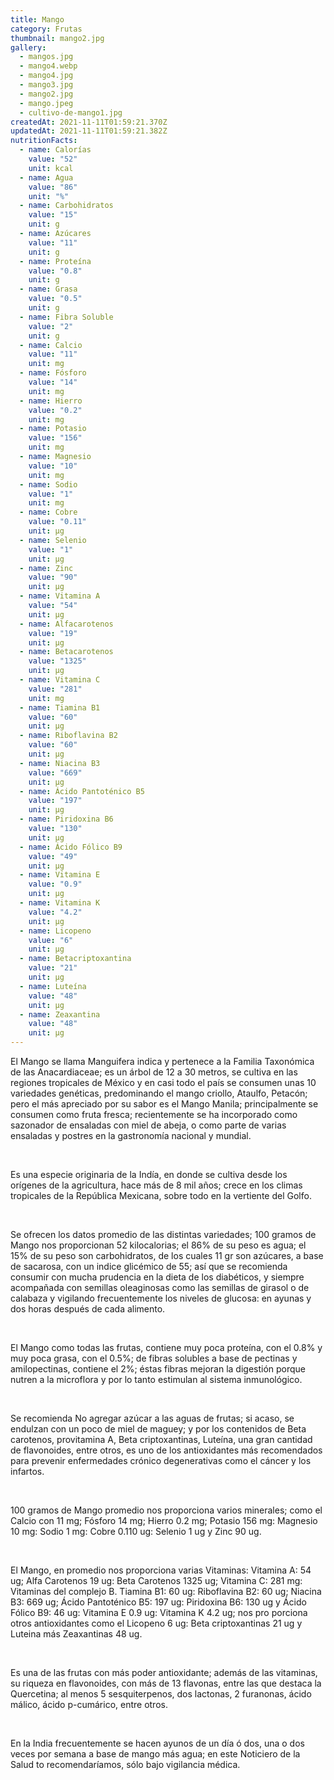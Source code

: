 ```yaml
---
title: Mango
category: Frutas
thumbnail: mango2.jpg
gallery:
  - mangos.jpg
  - mango4.webp
  - mango4.jpg
  - mango3.jpg
  - mango2.jpg
  - mango.jpeg
  - cultivo-de-mango1.jpg
createdAt: 2021-11-11T01:59:21.370Z
updatedAt: 2021-11-11T01:59:21.382Z
nutritionFacts:
  - name: Calorías
    value: "52"
    unit: kcal
  - name: Agua
    value: "86"
    unit: "%"
  - name: Carbohidratos
    value: "15"
    unit: g
  - name: Azúcares
    value: "11"
    unit: g
  - name: Proteína
    value: "0.8"
    unit: g
  - name: Grasa
    value: "0.5"
    unit: g
  - name: Fibra Soluble
    value: "2"
    unit: g
  - name: Calcio
    value: "11"
    unit: mg
  - name: Fósforo
    value: "14"
    unit: mg
  - name: Hierro
    value: "0.2"
    unit: mg
  - name: Potasio
    value: "156"
    unit: mg
  - name: Magnesio
    value: "10"
    unit: mg
  - name: Sodio
    value: "1"
    unit: mg
  - name: Cobre
    value: "0.11"
    unit: µg
  - name: Selenio
    value: "1"
    unit: µg
  - name: Zinc
    value: "90"
    unit: µg
  - name: Vitamina A
    value: "54"
    unit: µg
  - name: Alfacarotenos
    value: "19"
    unit: µg
  - name: Betacarotenos
    value: "1325"
    unit: µg
  - name: Vitamina C
    value: "281"
    unit: mg
  - name: Tiamina B1
    value: "60"
    unit: µg
  - name: Riboflavina B2
    value: "60"
    unit: µg
  - name: Niacina B3
    value: "669"
    unit: µg
  - name: Ácido Pantoténico B5
    value: "197"
    unit: µg
  - name: Piridoxina B6
    value: "130"
    unit: µg
  - name: Ácido Fólico B9
    value: "49"
    unit: µg
  - name: Vitamina E
    value: "0.9"
    unit: µg
  - name: Vitamina K
    value: "4.2"
    unit: µg
  - name: Licopeno
    value: "6"
    unit: µg
  - name: Betacriptoxantina
    value: "21"
    unit: µg
  - name: Luteína
    value: "48"
    unit: µg
  - name: Zeaxantina
    value: "48"
    unit: µg
---
```

El Mango se llama Manguifera indica y pertenece a la Familia Taxonómica de las Anacardiaceae; es un árbol de 12 a 30 metros, se cultiva en las regiones tropicales de México y en casi todo el país se consumen unas 10 variedades genéticas, predominando el mango criollo, Ataulfo, Petacón; pero el más apreciado por su sabor es el Mango Manila; principalmente se consumen como fruta fresca; recientemente se ha incorporado como sazonador de ensaladas con miel de abeja, o como parte de varias ensaladas y postres en la gastronomía nacional y mundial.

<br/>

Es una especie originaria de la Indía, en donde se cultiva desde los orígenes de la agricultura, hace más de 8 mil años; crece en los climas tropicales de la República Mexicana, sobre todo en la vertiente del Golfo.

<br/>

Se ofrecen los datos promedio de las distintas variedades; 100 gramos de Mango nos proporcionan 52 kilocalorias; el 86% de su peso es agua; el 15% de su peso son carbohidratos, de los cuales 11 gr son azúcares, a base de sacarosa, con un indice glicémico de 55; así que se recomienda consumir con mucha prudencia en la dieta de los diabéticos, y siempre acompañada con semillas oleaginosas como las semillas de girasol o de calabaza y vigilando frecuentemente los niveles de glucosa: en ayunas y dos horas después de cada alimento.

<br/>

El Mango como todas las frutas, contiene muy poca proteína, con el 0.8% y muy poca grasa, con el 0.5%; de fibras solubles a base de pectinas y amilopectinas, contiene el 2%; éstas fibras mejoran la digestión porque nutren a la microflora y por lo tanto estimulan al sistema inmunológico.

<br/>

Se recomienda No agregar azúcar a las aguas de frutas; si acaso, se endulzan con un poco de miel de maguey; y por los contenidos de Beta carotenos, provitamina A, Beta criptoxantinas, Luteína, una gran cantidad de flavonoides, entre otros, es uno de los antioxidantes más recomendados para prevenir enfermedades crónico degenerativas como el cáncer y los infartos.

<br/>

100 gramos de Mango promedio nos proporciona varios minerales; como el Calcio con 11 mg; Fósforo 14 mg; Hierro 0.2 mg; Potasio 156 mg: Magnesio 10 mg: Sodio 1 mg: Cobre 0.110 ug: Selenio 1 ug y Zinc 90 ug.

<br/>

El Mango, en promedio nos proporciona varias Vitaminas: Vitamina A: 54 ug; Alfa Carotenos 19 ug: Beta Carotenos 1325 ug; Vitamina C: 281 mg: Vitaminas del complejo B. Tiamina B1: 60 ug: Riboflavina B2: 60 ug; Niacina B3: 669 ug; Ácido Pantoténico B5: 197 ug: Piridoxina B6: 130 ug y Ácido Fólico B9: 46 ug: Vitamina E 0.9 ug: Vitamina K 4.2 ug; nos pro porciona otros antioxidantes como el Licopeno 6 ug: Beta criptoxantinas 21 ug y Luteina más Zeaxantinas 48 ug.

<br/>

Es una de las frutas con más poder antioxidante; además de las vitaminas, su riqueza en flavonoides, con más de 13 flavonas, entre las que destaca la Quercetina; al menos 5 sesquiterpenos, dos lactonas, 2 furanonas, ácido málico, ácido p-cumárico, entre otros.

<br/>

En la India frecuentemente se hacen ayunos de un día ó dos, una o dos veces por semana a base de mango más agua; en este Noticiero de la Salud to recomendaríamos, sólo bajo vigilancia médica.